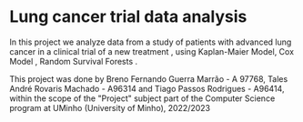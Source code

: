 # Lung cancer trial data analysis 

In this project we analyze data from a study of patients with advanced lung cancer in a clinical trial of a new treatment , using Kaplan-Maier Model, Cox Model , Random Survival Forests .

This project was done by Breno Fernando Guerra Marrão - A 97768, Tales André Rovaris Machado - A96314 and Tiago Passos Rodrigues - A96414, within the scope of the "Project" subject  part of the Computer Science program at UMinho (University of Minho), 2022/2023
